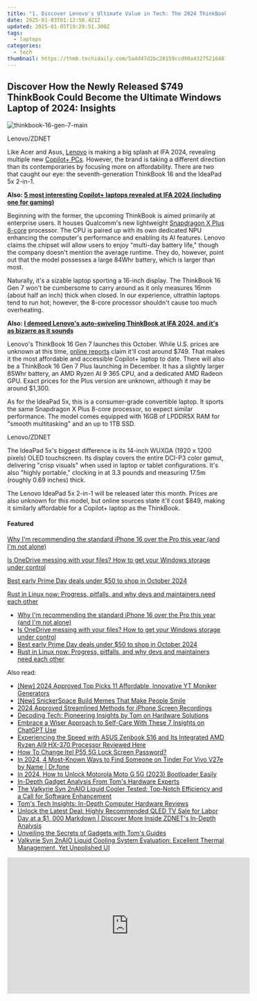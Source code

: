 ```yaml
---
title: "1. Discover Lenovo's Ultimate Value in Tech: The 2024 ThinkBook for Under $750 - A Top Pick"
date: 2025-01-03T01:12:50.421Z
updated: 2025-01-05T19:29:51.300Z
tags:
  - laptops
categories:
  - tech
thumbnail: https://thmb.techidaily.com/5a4d47d2bc28159ccd90a432752164871c06ebbcaaa0d991f5b2af6c3794c92c.jpg
---
```


## Discover How the Newly Released $749 ThinkBook Could Become the Ultimate Windows Laptop of 2024: Insights

![thinkbook-16-gen-7-main](https://www.zdnet.com/a/img/resize/1615333ccf74d9d8c810c00f6ff14c89c70fc8be/2024/09/05/bea438b9-0add-478a-aec7-8eb46fd2634c/thinkbook-16-gen-7-main.jpg?auto=webp&width=1280)

Lenovo/ZDNET

Like Acer and Asus, [Lenovo](https://www.zdnet.com/topic/lenovo/) is making a big splash at IFA 2024, revealing multiple new [Copilot+ PCs](https://www.zdnet.com/article/every-copilot-pc-microsoft-just-announced-to-take-on-apples-m3-macbooks/). However, the brand is taking a different direction than its contemporaries by focusing more on affordability. There are two that caught our eye: the seventh-generation ThinkBook 16 and the IdeaPad 5x 2-in-1.

**Also: [5 most interesting Copilot+ laptops revealed at IFA 2024 (including one for gaming)](https://www.zdnet.com/article/5-most-interesting-copilot-laptops-revealed-at-ifa-2024-including-one-for-gaming/)**

Beginning with the former, the upcoming ThinkBook is aimed primarily at enterprise users. It houses Qualcomm's new lightweight [Snapdragon X Plus 8-core](https://www.qualcomm.com/news/releases/2024/09/qualcomm-expands-performance-leadership-to-more-copilot--pc-user) processor. The CPU is paired up with its own dedicated NPU enhancing the computer's performance and enabling its AI features. Lenovo claims the chipset will allow users to enjoy "multi-day battery life," though the company doesn't mention the average runtime. They do, however, point out that the model possesses a large 84Whr battery, which is larger than most.

Naturally, it's a sizable laptop sporting a 16-inch display. The ThinkBook 16 Gen 7 won't be cumbersome to carry around as it only measures 16mm (about half an inch) thick when closed. In our experience, ultrathin laptops tend to run hot; however, the 8-core processor shouldn't cause too much overheating.

**Also: [I demoed Lenovo's auto-swiveling ThinkBook at IFA 2024, and it's as bizarre as it sounds](https://www.zdnet.com/article/i-demoed-lenovos-auto-swiveling-thinkbook-at-ifa-2024-and-its-as-bizarre-as-it-sounds/)**

Lenovo's ThinkBook 16 Gen 7 launches this October. While U.S. prices are unknown at this time, [online reports](https://www.androidauthority.com/lenovo-cheapest-snapdragon-x-laptop-3478521/) claim it'll cost around $749\. That makes it the most affordable and accessible Copilot+ laptop to date. There will also be a ThinkBook 16 Gen 7 Plus launching in December. It has a slightly larger 85Whr battery, an AMD Ryzen AI 9 365 CPU, and a dedicated AMD Radeon GPU. Exact prices for the Plus version are unknown, although it may be around $1,300.

As for the IdeaPad 5x, this is a consumer-grade convertible laptop. It sports the same Snapdragon X Plus 8-core processor, so expect similar performance. The model comes equipped with 16GB of LPDDR5X RAM for "smooth multitasking" and an up to 1TB SSD.

Lenovo/ZDNET

The IdeaPad 5x's biggest difference is its 14-inch WUXGA (1920 x 1200 pixels) OLED touchscreen. Its display covers the entire DCI-P3 color gamut, delivering "crisp visuals" when used in laptop or tablet configurations. It's also "highly portable," clocking in at 3.3 pounds and measuring 17.5m (roughly 0.69 inches) thick.

The Lenovo IdeaPad 5x 2-in-1 will be released later this month. Prices are also unknown for this model, but online sources state it'll cost $849, making it similarly affordable for a Copilot+ laptop as the ThinkBook.

#### Featured

[Why I'm recommending the standard iPhone 16 over the Pro this year (and I'm not alone)](https://www.zdnet.com/article/why-im-recommending-the-standard-iphone-16-over-the-pro-this-year-and-im-not-alone/ "Why I'm recommending the standard iPhone 16 over the Pro this year (and I'm not alone)")

[Is OneDrive messing with your files? How to get your Windows storage under control](https://www.zdnet.com/article/is-onedrive-messing-with-your-files-how-to-get-your-windows-storage-under-control/ "Is OneDrive messing with your files? How to get your Windows storage under control")

[Best early Prime Day deals under $50 to shop in October 2024](https://www.zdnet.com/article/best-early-prime-day-deals-under-50/ "Best early Prime Day deals under $50 to shop in October 2024")

[Rust in Linux now: Progress, pitfalls, and why devs and maintainers need each other](https://www.zdnet.com/article/rust-in-linux-now-progress-pitfalls-and-why-devs-and-maintainers-need-each-other/ "Rust in Linux now: Progress, pitfalls, and why devs and maintainers need each other")

* [Why I'm recommending the standard iPhone 16 over the Pro this year (and I'm not alone)](https://www.zdnet.com/article/why-im-recommending-the-standard-iphone-16-over-the-pro-this-year-and-im-not-alone/ "Why I'm recommending the standard iPhone 16 over the Pro this year (and I'm not alone)")
* [Is OneDrive messing with your files? How to get your Windows storage under control](https://www.zdnet.com/article/is-onedrive-messing-with-your-files-how-to-get-your-windows-storage-under-control/ "Is OneDrive messing with your files? How to get your Windows storage under control")
* [Best early Prime Day deals under $50 to shop in October 2024](https://www.zdnet.com/article/best-early-prime-day-deals-under-50/ "Best early Prime Day deals under $50 to shop in October 2024")
* [Rust in Linux now: Progress, pitfalls, and why devs and maintainers need each other](https://www.zdnet.com/article/rust-in-linux-now-progress-pitfalls-and-why-devs-and-maintainers-need-each-other/ "Rust in Linux now: Progress, pitfalls, and why devs and maintainers need each other")

<ins class="adsbygoogle"
     style="display:block"
     data-ad-format="autorelaxed"
     data-ad-client="ca-pub-7571918770474297"
     data-ad-slot="1223367746"></ins>

<ins class="adsbygoogle"
     style="display:block"
     data-ad-client="ca-pub-7571918770474297"
     data-ad-slot="8358498916"
     data-ad-format="auto"
     data-full-width-responsive="true"></ins>

<span class="atpl-alsoreadstyle">Also read:</span>
<div><ul>
<li><a href="https://youtube-webster.techidaily.com/024-approved-top-picks-11-affordable-innovative-yt-moniker-generators/"><u>[New] 2024 Approved Top Picks 11 Affordable, Innovative YT Moniker Generators</u></a></li>
<li><a href="https://extra-skills.techidaily.com/new-snickerspace-build-memes-that-make-people-smile/"><u>[New] SnickerSpace Build Memes That Make People Smile</u></a></li>
<li><a href="https://screen-recording.techidaily.com/2024-approved-streamlined-methods-for-iphone-screen-recordings/"><u>2024 Approved Streamlined Methods for iPhone Screen Recordings</u></a></li>
<li><a href="https://hardware-reviews.techidaily.com/decoding-tech-pioneering-insights-by-tom-on-hardware-solutions/"><u>Decoding Tech: Pioneering Insights by Tom on Hardware Solutions</u></a></li>
<li><a href="https://tech-revival.techidaily.com/embrace-a-wiser-approach-to-self-care-with-these-7-insights-on-chatgpt-use/"><u>Embrace a Wiser Approach to Self-Care With These 7 Insights on ChatGPT Use</u></a></li>
<li><a href="https://hardware-reviews.techidaily.com/experiencing-the-speed-with-asus-zenbook-s16-and-its-integrated-amd-ryzen-ai9-hx-370-processor-reviewed-here/"><u>Experiencing the Speed with ASUS Zenbook S16 and Its Integrated AMD Ryzen AI9 HX-370 Processor Reviewed Here</u></a></li>
<li><a href="https://unlock-android.techidaily.com/how-to-change-itel-p55-5g-lock-screen-password-by-drfone-android/"><u>How To Change Itel P55 5G Lock Screen Password?</u></a></li>
<li><a href="https://location-social.techidaily.com/in-2024-4-most-known-ways-to-find-someone-on-tinder-for-vivo-v27e-by-name-drfone-by-drfone-virtual-android/"><u>In 2024, 4 Most-Known Ways to Find Someone on Tinder For Vivo V27e by Name | Dr.fone</u></a></li>
<li><a href="https://android-unlock.techidaily.com/in-2024-how-to-unlock-motorola-moto-g-5g-2023-bootloader-easily-by-drfone-android/"><u>In 2024, How to Unlock Motorola Moto G 5G (2023) Bootloader Easily</u></a></li>
<li><a href="https://hardware-reviews.techidaily.com/in-depth-gadget-analysis-from-toms-hardware-experts/"><u>In-Depth Gadget Analysis From Tom's Hardware Experts</u></a></li>
<li><a href="https://hardware-reviews.techidaily.com/the-valkyrie-syn-2naio-liquid-cooler-tested-top-notch-efficiency-and-a-call-for-software-enhancement/"><u>The Valkyrie Syn 2nAIO Liquid Cooler Tested: Top-Notch Efficiency and a Call for Software Enhancement</u></a></li>
<li><a href="https://hardware-reviews.techidaily.com/toms-tech-insights-in-depth-computer-hardware-reviews/"><u>Tom's Tech Insights: In-Depth Computer Hardware Reviews</u></a></li>
<li><a href="https://hardware-tips.techidaily.com/unlock-the-latest-deal-highly-recommended-qled-tv-sale-for-labor-day-at-a-1-000-markdown-discover-more-inside-zdnets-in-depth-analysis/"><u>Unlock the Latest Deal: Highly Recommended QLED TV Sale for Labor Day at a $1, 000 Markdown | Discover More Inside ZDNET's In-Depth Analysis</u></a></li>
<li><a href="https://hardware-reviews.techidaily.com/unveiling-the-secrets-of-gadgets-with-toms-guides/"><u>Unveiling the Secrets of Gadgets with Tom's Guides</u></a></li>
<li><a href="https://hardware-reviews.techidaily.com/valkyrie-syn-2naio-liquid-cooling-system-evaluation-excellent-thermal-management-yet-unpolished-ui/"><u>Valkyrie Syn 2nAIO Liquid Cooling System Evaluation: Excellent Thermal Management, Yet Unpolished UI</u></a></li>
</ul></div>

<!-- affiliate ads begin -->
<iframe width="560" height="315" src="https://www.youtube.com/embed/jnITUsxMz5s?si=ohwRVH6eWhVnC6Xf" title="YouTube video player" frameborder="0" allow="accelerometer; autoplay; clipboard-write; encrypted-media; gyroscope; picture-in-picture; web-share" referrerpolicy="strict-origin-when-cross-origin" allowfullscreen></iframe>
<!-- affiliate ads end -->


